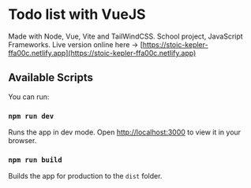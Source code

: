 # Todo list with VueJS

Made with Node, Vue, Vite and TailWindCSS.
School project, JavaScript Frameworks.
Live version online here -> [https://stoic-kepler-ffa00c.netlify.app](https://stoic-kepler-ffa00c.netlify.app)

## Available Scripts

You can run:

### `npm run dev`

Runs the app in dev mode.
Open [http://localhost:3000](http://localhost:3000) to view it in your browser.

### `npm run build`

Builds the app for production to the `dist` folder.
